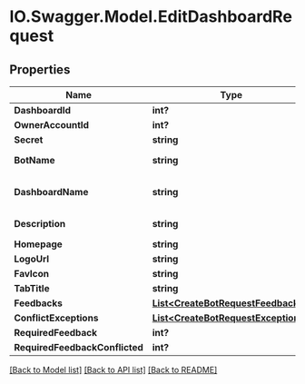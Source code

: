 # IO.Swagger.Model.EditDashboardRequest
## Properties

Name | Type | Description | Notes
------------ | ------------- | ------------- | -------------
**DashboardId** | **int?** |  | 
**OwnerAccountId** | **int?** |  | [optional] 
**Secret** | **string** |  | [optional] 
**BotName** | **string** | Name of the bot | 
**DashboardName** | **string** | Name of the dashboard | 
**Description** | **string** | Description of the bot | 
**Homepage** | **string** |  | [optional] 
**LogoUrl** | **string** |  | [optional] 
**FavIcon** | **string** |  | [optional] 
**TabTitle** | **string** |  | [optional] 
**Feedbacks** | [**List&lt;CreateBotRequestFeedback&gt;**](CreateBotRequestFeedback.md) |  | [optional] 
**ConflictExceptions** | [**List&lt;CreateBotRequestExceptions&gt;**](CreateBotRequestExceptions.md) |  | [optional] 
**RequiredFeedback** | **int?** |  | 
**RequiredFeedbackConflicted** | **int?** |  | 

[[Back to Model list]](../README.md#documentation-for-models) [[Back to API list]](../README.md#documentation-for-api-endpoints) [[Back to README]](../README.md)

